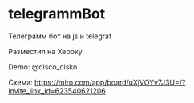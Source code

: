 # telegrammBot
Телеграмм бот на js и telegraf

Разместил на Хероку

Demo: @disco_cisko

Схема: https://miro.com/app/board/uXjVOYv7J3U=/?invite_link_id=623540621206
